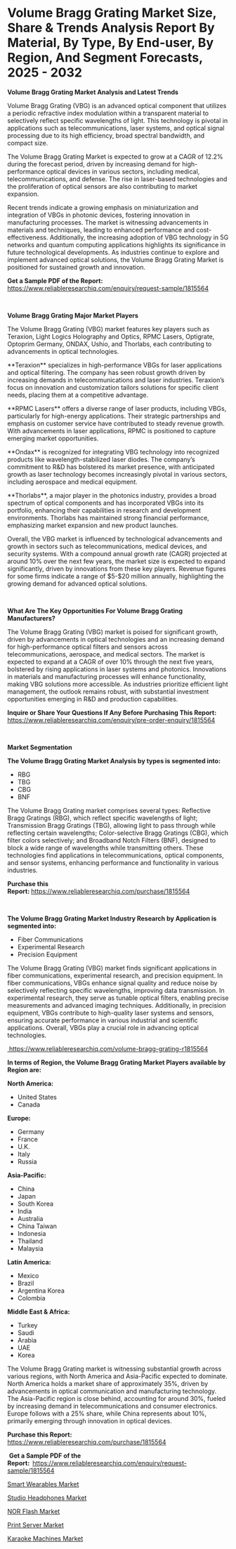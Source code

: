 <p><h1>Volume Bragg Grating Market Size, Share & Trends Analysis Report By Material, By Type, By End-user, By Region, And Segment Forecasts, 2025 - 2032</h1></p><p><strong>Volume Bragg Grating Market Analysis and Latest Trends</strong></p>
<p><p>Volume Bragg Grating (VBG) is an advanced optical component that utilizes a periodic refractive index modulation within a transparent material to selectively reflect specific wavelengths of light. This technology is pivotal in applications such as telecommunications, laser systems, and optical signal processing due to its high efficiency, broad spectral bandwidth, and compact size. </p><p>The Volume Bragg Grating Market is expected to grow at a CAGR of 12.2% during the forecast period, driven by increasing demand for high-performance optical devices in various sectors, including medical, telecommunications, and defense. The rise in laser-based technologies and the proliferation of optical sensors are also contributing to market expansion. </p><p>Recent trends indicate a growing emphasis on miniaturization and integration of VBGs in photonic devices, fostering innovation in manufacturing processes. The market is witnessing advancements in materials and techniques, leading to enhanced performance and cost-effectiveness. Additionally, the increasing adoption of VBG technology in 5G networks and quantum computing applications highlights its significance in future technological developments. As industries continue to explore and implement advanced optical solutions, the Volume Bragg Grating Market is positioned for sustained growth and innovation.</p></p>
<p><strong>Get a Sample PDF of the Report:&nbsp;</strong> <a href="https://www.reliableresearchiq.com/enquiry/request-sample/1815564?utm_campaign=1087&utm_medium=2&utm_source=Github&utm_content=ia&utm_term=06042025&utm_id=volume-bragg-grating">https://www.reliableresearchiq.com/enquiry/request-sample/1815564</a></p>
<p>&nbsp;</p>
<p><strong>Volume Bragg Grating Major Market Players</strong></p>
<p><p>The Volume Bragg Grating (VBG) market features key players such as Teraxion, Light Logics Holography and Optics, RPMC Lasers, Optigrate, Optoprim Germany, ONDAX, Ushio, and Thorlabs, each contributing to advancements in optical technologies.</p><p>**Teraxion** specializes in high-performance VBGs for laser applications and optical filtering. The company has seen robust growth driven by increasing demands in telecommunications and laser industries. Teraxion’s focus on innovation and customization tailors solutions for specific client needs, placing them at a competitive advantage.</p><p>**RPMC Lasers** offers a diverse range of laser products, including VBGs, particularly for high-energy applications. Their strategic partnerships and emphasis on customer service have contributed to steady revenue growth. With advancements in laser applications, RPMC is positioned to capture emerging market opportunities.</p><p>**Ondax** is recognized for integrating VBG technology into recognized products like wavelength-stabilized laser diodes. The company’s commitment to R&D has bolstered its market presence, with anticipated growth as laser technology becomes increasingly pivotal in various sectors, including aerospace and medical equipment.</p><p>**Thorlabs**, a major player in the photonics industry, provides a broad spectrum of optical components and has incorporated VBGs into its portfolio, enhancing their capabilities in research and development environments. Thorlabs has maintained strong financial performance, emphasizing market expansion and new product launches.</p><p>Overall, the VBG market is influenced by technological advancements and growth in sectors such as telecommunications, medical devices, and security systems. With a compound annual growth rate (CAGR) projected at around 10% over the next few years, the market size is expected to expand significantly, driven by innovations from these key players. Revenue figures for some firms indicate a range of $5-$20 million annually, highlighting the growing demand for advanced optical solutions.</p></p>
<p>&nbsp;</p>
<p><strong>What Are The Key Opportunities For Volume Bragg Grating Manufacturers?</strong></p>
<p><p>The Volume Bragg Grating (VBG) market is poised for significant growth, driven by advancements in optical technologies and an increasing demand for high-performance optical filters and sensors across telecommunications, aerospace, and medical sectors. The market is expected to expand at a CAGR of over 10% through the next five years, bolstered by rising applications in laser systems and photonics. Innovations in materials and manufacturing processes will enhance functionality, making VBG solutions more accessible. As industries prioritize efficient light management, the outlook remains robust, with substantial investment opportunities emerging in R&D and production capabilities.</p></p>
<p><strong>Inquire or Share Your Questions If Any Before Purchasing This Report:</strong> <a href="https://www.reliableresearchiq.com/enquiry/pre-order-enquiry/1815564?utm_campaign=1087&utm_medium=2&utm_source=Github&utm_content=ia&utm_term=06042025&utm_id=volume-bragg-grating">https://www.reliableresearchiq.com/enquiry/pre-order-enquiry/1815564</a></p>
<p>&nbsp;</p>
<p><strong>Market Segmentation</strong></p>
<p><strong>The Volume Bragg Grating Market Analysis by types is segmented into:</strong></p>
<p><ul><li>RBG</li><li>TBG</li><li>CBG</li><li>BNF</li></ul></p>
<p><p>The Volume Bragg Grating market comprises several types: Reflective Bragg Gratings (RBG), which reflect specific wavelengths of light; Transmission Bragg Gratings (TBG), allowing light to pass through while reflecting certain wavelengths; Color-selective Bragg Gratings (CBG), which filter colors selectively; and Broadband Notch Filters (BNF), designed to block a wide range of wavelengths while transmitting others. These technologies find applications in telecommunications, optical components, and sensor systems, enhancing performance and functionality in various industries.</p></p>
<p><strong>Purchase this Report:&nbsp;</strong><a href="https://www.reliableresearchiq.com/purchase/1815564?utm_campaign=1087&utm_medium=2&utm_source=Github&utm_content=ia&utm_term=06042025&utm_id=volume-bragg-grating">https://www.reliableresearchiq.com/purchase/1815564</a></p>
<p>&nbsp;</p>
<p><strong>The Volume Bragg Grating Market Industry Research by Application is segmented into:</strong></p>
<p><ul><li>Fiber Communications</li><li>Experimental Research</li><li>Precision Equipment</li></ul></p>
<p><p>The Volume Bragg Grating (VBG) market finds significant applications in fiber communications, experimental research, and precision equipment. In fiber communications, VBGs enhance signal quality and reduce noise by selectively reflecting specific wavelengths, improving data transmission. In experimental research, they serve as tunable optical filters, enabling precise measurements and advanced imaging techniques. Additionally, in precision equipment, VBGs contribute to high-quality laser systems and sensors, ensuring accurate performance in various industrial and scientific applications. Overall, VBGs play a crucial role in advancing optical technologies.</p></p>
<p><a href="https://www.reliableresearchiq.com/volume-bragg-grating-r1815564?utm_campaign=1087&utm_medium=2&utm_source=Github&utm_content=ia&utm_term=06042025&utm_id=volume-bragg-grating">&nbsp;https://www.reliableresearchiq.com/volume-bragg-grating-r1815564</a></p>
<p><strong>In terms of Region, the Volume Bragg Grating Market Players available by Region are:</strong></p>
<p>
    <p> <strong> North America: </strong>
        <ul>
            <li>United States</li>
            <li>Canada</li>
        </ul>
        </p> 
    <p> <strong> Europe: </strong>
        <ul>
            <li>Germany</li>
            <li>France</li>
            <li>U.K.</li>
            <li>Italy</li>
            <li>Russia</li>
        </ul>
        </p> 
    <p> <strong> Asia-Pacific: </strong>
        <ul>
            <li>China</li>
            <li>Japan</li>
            <li>South Korea</li>
            <li>India</li>
            <li>Australia</li>
            <li>China Taiwan</li>
            <li>Indonesia</li>
            <li>Thailand</li>
            <li>Malaysia</li>
        </ul>
        </p> 
    <p> <strong> Latin America: </strong>
        <ul>
            <li>Mexico</li>
            <li>Brazil</li>
            <li>Argentina Korea</li>
            <li>Colombia</li>
        </ul>
        </p> 
    <p> <strong> Middle East & Africa: </strong>
        <ul>
            <li>Turkey</li>
            <li>Saudi</li>
            <li>Arabia</li>
            <li>UAE</li>
            <li>Korea</li>
        </ul>
    </p>
    </p>
<p><p>The Volume Bragg Grating market is witnessing substantial growth across various regions, with North America and Asia-Pacific expected to dominate. North America holds a market share of approximately 35%, driven by advancements in optical communication and manufacturing technology. The Asia-Pacific region is close behind, accounting for around 30%, fueled by increasing demand in telecommunications and consumer electronics. Europe follows with a 25% share, while China represents about 10%, primarily emerging through innovation in optical devices.</p></p>
<p><strong>Purchase this Report: </strong><a href="https://www.reliableresearchiq.com/purchase/1815564?utm_campaign=1087&utm_medium=2&utm_source=Github&utm_content=ia&utm_term=06042025&utm_id=volume-bragg-grating">https://www.reliableresearchiq.com/purchase/1815564</a></p>
<p>&nbsp;<strong>Get a Sample PDF of the Report:&nbsp;&nbsp;</strong><a href="https://www.reliableresearchiq.com/enquiry/request-sample/1815564?utm_campaign=1087&utm_medium=2&utm_source=Github&utm_content=ia&utm_term=06042025&utm_id=volume-bragg-grating">https://www.reliableresearchiq.com/enquiry/request-sample/1815564</a></p>
<p><strong></strong></p>
<p><p><a href="https://github.com/borsiflorsfa/Market-Research-Report-List-1/blob/main/smart-wearables-market.md?utm_campaign=1087&utm_medium=2&utm_source=Github&utm_content=ia&utm_term=06042025&utm_id=volume-bragg-grating">Smart Wearables Market</a></p><p><a href="https://github.com/larotnanonhx/Market-Research-Report-List-1/blob/main/studio-headphones-market.md?utm_campaign=1087&utm_medium=2&utm_source=Github&utm_content=ia&utm_term=06042025&utm_id=volume-bragg-grating">Studio Headphones Market</a></p><p><a href="https://github.com/linnuripat/Market-Research-Report-List-1/blob/main/nor-flash-market.md?utm_campaign=1087&utm_medium=2&utm_source=Github&utm_content=ia&utm_term=06042025&utm_id=volume-bragg-grating">NOR Flash Market</a></p><p><a href="https://github.com/bibzmuiko/Market-Research-Report-List-1/blob/main/print-server-market.md?utm_campaign=1087&utm_medium=2&utm_source=Github&utm_content=ia&utm_term=06042025&utm_id=volume-bragg-grating">Print Server Market</a></p><p><a href="https://github.com/kelttnandan9/Market-Research-Report-List-1/blob/main/karaoke-machines-market.md?utm_campaign=1087&utm_medium=2&utm_source=Github&utm_content=ia&utm_term=06042025&utm_id=volume-bragg-grating">Karaoke Machines Market</a></p></p>